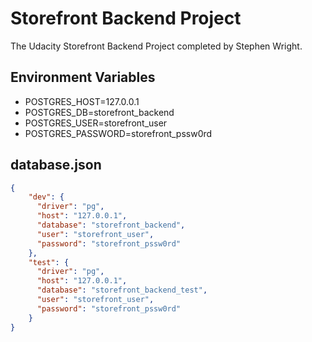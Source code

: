 # Storefront Backend Project

The Udacity Storefront Backend Project completed by Stephen Wright.

## Environment Variables
- POSTGRES_HOST=127.0.0.1
- POSTGRES_DB=storefront_backend
- POSTGRES_USER=storefront_user
- POSTGRES_PASSWORD=storefront_pssw0rd

## database.json
```json
{
    "dev": {
      "driver": "pg",
      "host": "127.0.0.1",
      "database": "storefront_backend",
      "user": "storefront_user",
      "password": "storefront_pssw0rd"
    },
    "test": {
      "driver": "pg",
      "host": "127.0.0.1",
      "database": "storefront_backend_test",
      "user": "storefront_user",
      "password": "storefront_pssw0rd"
    }
}

```
